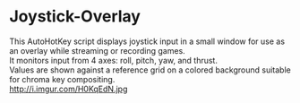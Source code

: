 # Joystick-Overlay

This AutoHotKey script displays joystick input in a small window for use as an overlay while streaming or recording games.  
It monitors input from 4 axes: roll, pitch, yaw, and thrust.  
Values are shown against a reference grid on a colored background suitable for chroma key compositing.  
http://i.imgur.com/H0KqEdN.jpg
